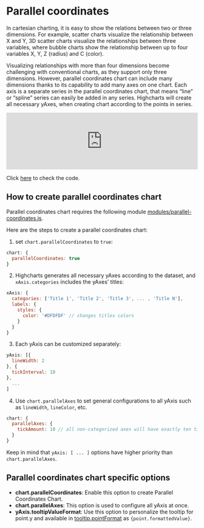 Parallel coordinates
===

In cartesian charting, it is easy to show the relations between two or three dimensions. For example, scatter charts visualize the relationship between X and Y, 3D scatter charts visualize the relationships between three variables, where bubble charts show the relationship between up to four variables X, Y, Z (radius) and C (color).

Visualizing relationships with more than four dimensions become challenging with conventional charts, as they support only three dimensions. However, parallel coordinates chart can include many dimensions thanks to its capability to add many axes on one chart. Each axis is a separate series in the parallel coordinates chart, that means “line” or “spline” series can easily be added in any series. Highcharts will create all necessary yAxes, when creating chart according to the points in series.

<iframe style="width: 100%; border: none;" src=https://www.highcharts.com/samples/embed/highcharts/demo/parallel-coordinates allow="fullscreen"></iframe>

Click [here](https://jsfiddle.net/gh/get/library/pure/highcharts/highcharts/tree/master/samples/highcharts/demo/parallel-coordinates/) to check the code.

How to create parallel coordinates chart
----------------------------------------

Parallel coordinates chart requires the following module [modules/parallel-coordinates.js](https://code.highcharts.com/modules/parallel-coordinates.js).

Here are the steps to create a parallel coordinates chart:

1. set `chart.parallelCoordinates` to `true`:

```js
chart: {
  parallelCoordinates: true
}
```
    

2. Highcharts generates all necessary yAxes according to the dataset, and `xAxis.categories` includes the yAxes’ titles:

```js
xAxis: {
  categories: ['Title 1', 'Title 2', 'Title 3', ... , 'Title N'],
  labels: {
    styles: {
      color: '#DFDFDF' // changes titles colors
    }
  }
}
```

3. Each yAxis can be customized separately:

```js
yAxis: [{
  lineWidth: 2
}, {
  tickInterval: 10
},
  ...
]
```

4. Use `chart.parallelAxes` to set general configurations to all yAxis such as `lineWidth`, `lineColor`, etc.

    
```js
chart: {
  parallelAxes: {
    tickAmount: 10 // all non-categorized axes will have exactly ten ticks
  }
}
```

Keep in mind that `yAxis: [ ... ]` options have higher priority than `chart.parallelAxes`.

Parallel coordinates chart specific options
-------------------------------------------

*   **chart.parallelCoordinates**: Enable this option to create Parallel Coordinates Chart.
*   **chart.parallelAxes**: This option is used to configure all yAxis at once.
*   **yAxis.tooltipValueFormat**: Use this option to personalize the tooltip for point.y and available in [tooltip.pointFormat](https://api.highcharts.com/highcharts/tooltip.pointFormat) as `{point.formattedValue}`.
